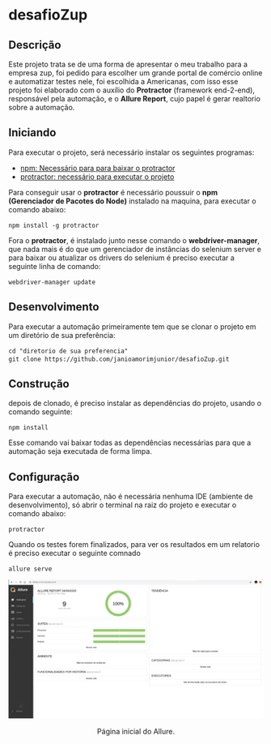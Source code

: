 # desafioZup

## Descrição

Este projeto trata se de uma forma de apresentar o meu trabalho para a empresa zup, foi pedido para escolher um grande portal de comércio online e automatizar testes nele, foi escolhida a Americanas, com isso esse projeto foi elaborado com o auxílio do **Protractor** (framework end-2-end), responsável pela automação, e o **Allure Report**, cujo papel é gerar realtorio sobre a automação.

## Iniciando

Para executar o projeto, será necessário instalar os seguintes programas:
- [npm: Necessário para para baixar o protractor](https://www.npmjs.com/get-npm)
- [protractor: necessário para executar o projeto](https://www.protractortest.org/#/)

Para conseguir usar o **protractor** é necessário poussuir o **npm (Gerenciador de Pacotes do Node)** instalado na maquina, para executar o comando abaixo:
```shell
npm install -g protractor
```
Fora o **protractor**, é instalado junto nesse comando o **webdriver-manager**, que nada mais é do que um gerenciador de instâncias 
do selenium server e para baixar ou atualizar os drivers do selenium é preciso executar a seguinte linha de comando:
```shell
webdriver-manager update
```

## Desenvolvimento
Para executar a automação primeiramente tem que se clonar o projeto em um diretório de sua preferência: 

```shell
cd "diretorio de sua preferencia"
git clone https://github.com/janioamorimjunior/desafioZup.git
```

## Construção
depois de clonado, é preciso instalar as dependências do projeto, usando o comando seguinte:

```shell
npm install
```
Esse comando vai baixar todas as dependências necessárias para que a automação seja executada de forma limpa.

## Configuração
Para executar a automação, não é necessária nenhuma IDE (ambiente de desenvolvimento), só abrir o terminal na raiz do projeto e executar o comando abaixo:

```shell
protractor
```

Quando os testes forem finalizados, para ver os resultados em um relatorio é preciso executar o seguinte comnado 
```shell
allure serve
```
<div align="center">
    <img width="750" src="Allure-reports-screens/pagina-Inicia.jpeg" />
    <p>Página inicial do Allure.</p>
</div>